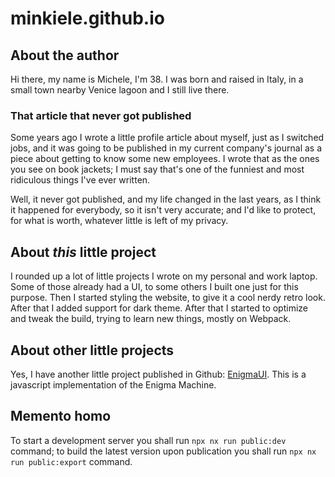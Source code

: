 # minkiele.github.io

## About the author

Hi there, my name is Michele, I'm 38.
I was born and raised in Italy, in a small town nearby Venice lagoon and I
still live there.

### That article that never got published

Some years ago I wrote a little profile article about myself, just as I
switched jobs, and it was going to be published in my current company's
journal as a piece about getting to know some new employees. I wrote that
as the ones you see on book jackets; I must say that's one of the funniest
and most ridiculous things I've ever written.

Well, it never got published, and my life changed in the last years, as I
think it happened for everybody, so it isn't very accurate; and I'd like to
protect, for what is worth, whatever little is left of my privacy.

## About *this* little project

I rounded up a lot of little projects I wrote on my personal and work laptop.
Some of those already had a UI, to some others I built one just for this purpose.
Then I started styling the website, to give it a cool nerdy retro look. After
that I added support for dark theme. After that I started to optimize and tweak
the build, trying to learn new things, mostly on Webpack.

## About other little projects

Yes, I have another little project published in Github:
[EnigmaUI](https://minkiele.github.io/EnigmaUI). This is a
javascript implementation of the Enigma Machine.

## Memento homo

To start a development server you shall run `npx nx run public:dev` command;
to build the latest version upon publication you shall run `npx nx run public:export` command.
